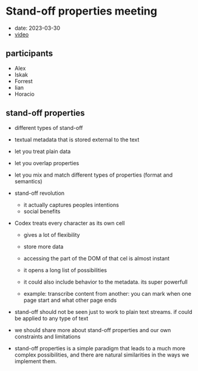 # Stand-off properties meeting

- date: 2023-03-30
- [video](https://youtu.be/qIUY5Mhqt7k)

## participants

- Alex
- Iskak
- Forrest
- Iian
- Horacio

## stand-off properties

- different types of stand-off
- textual metadata that is stored external to the text
- let you treat plain data
- let you overlap properties
- let you mix and match different types of properties (format and semantics)
- stand-off revolution
  - it actually captures peoples intentions
  - social benefits
- Codex treats every character as its own cell

  - gives a lot of flexibility
  - store more data
  - accessing the part of the DOM of that cel is almost instant
  - it opens a long list of possibilities
  - it could also include behavior to the metadata. its super powerfull

  - example: transcribe content from another: you can mark when one page start and what other page ends

- stand-off should not be seen just to work to plain text streams. if could be applied to any type of text

- we should share more about stand-off properties and our own constraints and limitations
- stand-off properties is a simple paradigm that leads to a much more complex possibilities, and there are natural similarities in the ways we implement them.
